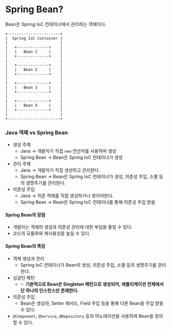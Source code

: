 
# Spring Bean?

Bean은 Spring IoC 컨테이너에서 관리하는 객체이다.


```
+-----------------------+
|  Spring IoC Container |
|                       |
|   +--------------+    |
|   |   Bean 1     |    |
|   +--------------+    |
|                       |
|   +--------------+    |
|   |   Bean 2     |    |
|   +--------------+    |
|                       |
|   +--------------+    |
|   |   Bean 3     |    |
|   +--------------+    |
|                       |
|   +--------------+    |
|   |   Bean 4     |    |
|   +--------------+    |
|                       |
+-----------------------+
```


### Java 객체 vs Spring Bean

- 생성 주체
    - Java → 개발자가 직접 `new` 연산자를 사용하여 생성
    - Spring Bean → Bean은 Spring IoC 컨테이너가 생성
- 관리 주체
    - Java → 개발자가 직접 생성하고 관리한다.
    - Spring Bean → Bean은 Spring IoC 컨테이너가 생성, 의존성 주입, 소멸 등의 생명주기를 관리한다.
- 의존성 주입
    - Java → 의존 객체를 직접 생성하거나 찾아야한다.
    - Spring Bean → Bean은 Spring IoC 컨테이너를 통해 의존성 주입 받음



#### Spring Bean의 장점

- 개발자는 객체의 생성과 의존성 관리에 대한 부담을 줄일 수 있다.
- 코드의 모듈화와 재사용성을 높일 수 있다.


#### Spring Bean의 특징

- 객체 생성과 관리
    - Spring IoC 컨테이너가 Bean의 생성, 의존성 주입, 소멸 등의 생명주기를 관리한다.
- 싱글턴 패턴
    - ✨ **기본적으로 Bean은 Singleton 패턴으로 생성되어, 애플리케이션 전체에서 단 하나의 인스턴스만 존재한다.**
- 의존성 주입
    - Bean은 생성자, Setter 메서드, Field 주입 등을 통해 다른  Bean을 주입 받을 수 있다.
- `@Component`, `@Service`, `@Repository` 등의 어노테이션을 사용하여 Bean을 정의할 수 있다.



